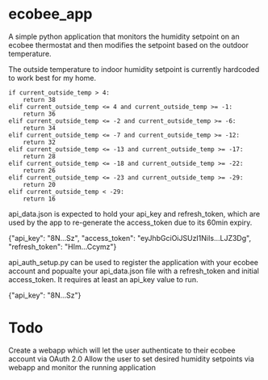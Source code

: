 # ecobee_app

A simple python application that monitors the humidity setpoint on an ecobee thermostat and then modifies the setpoint based on the outdoor temperature. 

The outside temperature to indoor humidity setpoint is currently hardcoded to work best for my home.


    if current_outside_temp > 4:
        return 38
    elif current_outside_temp <= 4 and current_outside_temp >= -1:
        return 36
    elif current_outside_temp <= -2 and current_outside_temp >= -6:
        return 34
    elif current_outside_temp <= -7 and current_outside_temp >= -12:
        return 32
    elif current_outside_temp <= -13 and current_outside_temp >= -17:
        return 28
    elif current_outside_temp <= -18 and current_outside_temp >= -22:
        return 26
    elif current_outside_temp <= -23 and current_outside_temp >= -29:
        return 20
    elif current_outside_temp < -29:
        return 16

api_data.json is expected to hold your api_key and refresh_token, which are used by the app to re-generate the access_token due to its 60min expiry.

{"api_key": "8N...Sz", "access_token": "eyJhbGciOiJSUzI1NiIs...LJZ3Dg", "refresh_token": "HIm...Ccymz"}

api_auth_setup.py can be used to register the application with your ecobee account and popualte your api_data.json file with a refresh_token and initial access_token. It requires at least an api_key value to run.

{"api_key": "8N...Sz"}

# Todo
Create a webapp which will let the user authenticate to their ecobee account via OAuth 2.0 
Allow the user to set desired humidity setpoints via webapp and monitor the running application 
